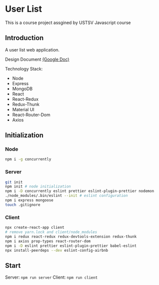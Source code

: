 # User List

This is a course project assgined by USTSV Javascript course

## Introduction

A user list web application.

Design Document [(Google Doc)](https://docs.google.com/document/d/1zxH7jPp4s4knfmZNDPJFIGaeDMrEUH9tlpdAafycWvg/edit?usp=sharing)

Technology Stack:

- Node
- Express
- MongoDB
- React
- React-Redux
- Redux-Thunk
- Material UI
- React-Router-Dom
- Axios

## Initialization

### Node

```bash
npm i -g concurrently
```

### Server

```bash
git init
npm init # node initialization
npm i -D concurrently eslint prettier eslint-plugin-prettier nodemon
./node_modules/.bin/eslint --init # eslint configuration
npm i express mongoose
touch .gitignore
```

### Client

```bash
npx create-react-app client
# remove yarn.lock and client/node_modules
npm i redux react-redux redux-devtools-extension redux-thunk
npm i axios prop-types react-router-dom
npm i -D eslint prettier eslint-plugin-prettier babel-eslint
npx install-peerdeps --dev eslint-config-airbnb
```

## Start

Server: `npm run server`
Client: `npm run client`
